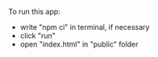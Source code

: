 To run this app:
- write "npm ci" in terminal, if necessary
- click "run"
- open "index.html" in "public" folder
